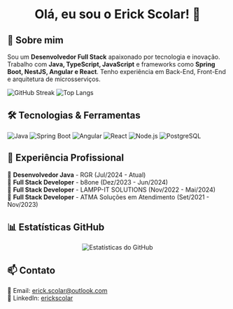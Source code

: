 <h1 align="center">Olá, eu sou o Erick Scolar! 🚀</h1>

## 🚀 Sobre mim  
Sou um **Desenvolvedor Full Stack** apaixonado por tecnologia e inovação. Trabalho com **Java, TypeScript, JavaScript** e frameworks como **Spring Boot, NestJS, Angular e React**. Tenho experiência em Back-End, Front-End e arquitetura de microsserviços.

![GitHub Streak](https://github-readme-streak-stats.herokuapp.com/?user=erickscolar-pt&theme=dark)
![Top Langs](https://github-readme-stats.vercel.app/api/top-langs/?username=erickscolar-pt&layout=compact&theme=radical)

## 🛠️ Tecnologias & Ferramentas
![Java](https://img.shields.io/badge/Java-ED8B00?style=for-the-badge&logo=openjdk&logoColor=white)
![Spring Boot](https://img.shields.io/badge/Spring_Boot-6DB33F?style=for-the-badge&logo=spring&logoColor=white)
![Angular](https://img.shields.io/badge/Angular-DD0031?style=for-the-badge&logo=angular&logoColor=white)
![React](https://img.shields.io/badge/React-61DAFB?style=for-the-badge&logo=react&logoColor=black)
![Node.js](https://img.shields.io/badge/Node.js-339933?style=for-the-badge&logo=nodedotjs&logoColor=white)
![PostgreSQL](https://img.shields.io/badge/PostgreSQL-316192?style=for-the-badge&logo=postgresql&logoColor=white)

## 💼 Experiência Profissional
🔹 **Desenvolvedor Java** - RGR (Jul/2024 - Atual)  
🔹 **Full Stack Developer** - b8one (Dez/2023 - Jun/2024)  
🔹 **Full Stack Developer** - LAMPP-IT SOLUTIONS (Nov/2022 - Mai/2024)  
🔹 **Full Stack Developer** - ATMA Soluções em Atendimento (Set/2021 - Nov/2023)  

## 📊 Estatísticas GitHub
<p align="center">
  <img src="https://github-readme-stats.vercel.app/api?username=erickscolar-pt&show_icons=true&theme=radical" alt="Estatísticas do GitHub">
</p>

## 📫 Contato
📩 Email: [erick.scolar@outlook.com](mailto:erick.scolar@outlook.com)  
🔗 LinkedIn: [erickscolar](https://www.linkedin.com/in/erickscolar/)  
